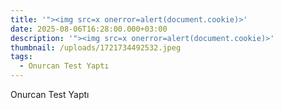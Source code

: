 ```yaml
---
title: '"><img src=x onerror=alert(document.cookie)>'
date: 2025-08-06T16:28:00.000+03:00
description: '"><img src=x onerror=alert(document.cookie)>'
thumbnail: /uploads/1721734492532.jpeg
tags:
  - Onurcan Test Yaptı
---
```

Onurcan Test Yaptı

